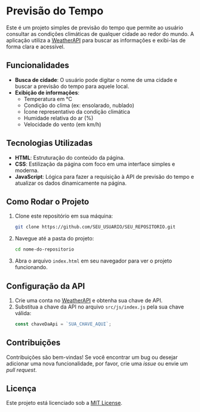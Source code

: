 # Previsão do Tempo

Este é um projeto simples de previsão do tempo que permite ao usuário consultar as condições climáticas de qualquer cidade ao redor do mundo. A aplicação utiliza a [WeatherAPI](https://www.weatherapi.com/) para buscar as informações e exibi-las de forma clara e acessível.

## Funcionalidades

- **Busca de cidade**: O usuário pode digitar o nome de uma cidade e buscar a previsão do tempo para aquele local.
- **Exibição de informações**:
  - Temperatura em °C
  - Condição do clima (ex: ensolarado, nublado)
  - Ícone representativo da condição climática
  - Humidade relativa do ar (%)
  - Velocidade do vento (em km/h)

## Tecnologias Utilizadas

- **HTML**: Estruturação do conteúdo da página.
- **CSS**: Estilização da página com foco em uma interface simples e moderna.
- **JavaScript**: Lógica para fazer a requisição à API de previsão do tempo e atualizar os dados dinamicamente na página.

## Como Rodar o Projeto

1. Clone este repositório em sua máquina:
    ```bash
    git clone https://github.com/SEU_USUARIO/SEU_REPOSITORIO.git
    ```
2. Navegue até a pasta do projeto:
    ```bash
    cd nome-do-repositorio
    ```
3. Abra o arquivo `index.html` em seu navegador para ver o projeto funcionando.

## Configuração da API

1. Crie uma conta no [WeatherAPI](https://www.weatherapi.com/) e obtenha sua chave de API.
2. Substitua a chave da API no arquivo `src/js/index.js` pela sua chave válida:
    ```javascript
    const chaveDaApi = `SUA_CHAVE_AQUI`;
    ```

## Contribuições

Contribuições são bem-vindas! Se você encontrar um bug ou desejar adicionar uma nova funcionalidade, por favor, crie uma *issue* ou envie um *pull request*.

## Licença

Este projeto está licenciado sob a [MIT License](LICENSE).